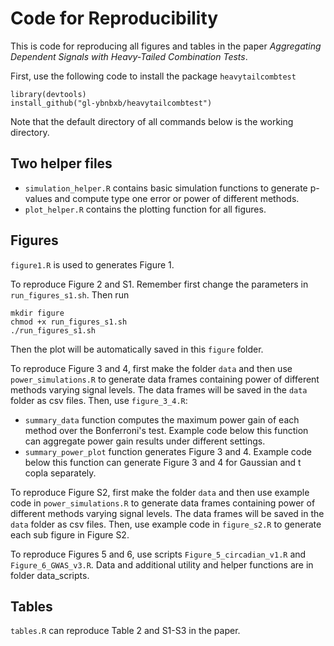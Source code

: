 # Code for Reproducibility

This is code for reproducing all figures and tables in the paper *Aggregating Dependent Signals with Heavy-Tailed Combination Tests*.

First, use the following code to install the package `heavytailcombtest`
```
library(devtools)
install_github("gl-ybnbxb/heavytailcombtest")
```

Note that the default directory of all commands below is the working directory.

## Two helper files
- `simulation_helper.R` contains basic simulation functions to generate p-values and compute type one error or power of different methods.
- `plot_helper.R` contains the plotting function for all figures.

## Figures 
`figure1.R` is used to generates Figure 1.

To reproduce Figure 2 and S1. Remember first change the parameters in `run_figures_s1.sh`. Then run
```
mkdir figure
chmod +x run_figures_s1.sh
./run_figures_s1.sh
```
Then the plot will be automatically saved in this `figure` folder.

To reproduce Figure 3 and 4, first make the folder `data` and then use `power_simulations.R` to generate data frames containing power of different methods varying signal levels. The data frames will be saved in the `data` folder as csv files. Then, use `figure_3_4.R`:
- `summary_data` function computes the maximum power gain of each method over the Bonferroni's test. Example code below this function can aggregate power gain results under different settings.
- `summary_power_plot` function generates Figure 3 and 4. Example code below this function can generate Figure 3 and 4 for Gaussian and t copla separately.

To reproduce Figure S2, first make the folder `data` and then use example code in `power_simulations.R` to generate data frames containing power of different methods varying signal levels. The data frames will be saved in the `data` folder as csv files. Then, use example code in `figure_s2.R` to generate each sub figure in Figure S2. 

To reproduce Figures 5 and 6, use scripts `Figure_5_circadian_v1.R` and `Figure_6_GWAS_v3.R`. Data and additional utility and helper functions are in folder data_scripts.

## Tables

`tables.R` can reproduce Table 2 and S1-S3 in the paper.
